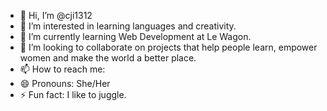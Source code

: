 - 👋 Hi, I’m @cji1312
- 👀 I’m interested in learning languages and creativity.
- 🌱 I’m currently learning Web Development at Le Wagon.
- 💞️ I’m looking to collaborate on projects that help people learn, empower women and make the world a better place.
- 📫 How to reach me: 
- 😄 Pronouns: She/Her
- ⚡ Fun fact: I like to juggle.

<!---
cji1312/cji1312 is a ✨ special ✨ repository because its `README.md` (this file) appears on your GitHub profile.
You can click the Preview link to take a look at your changes.
--->
